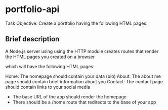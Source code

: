 # portfolio-api
Task Objective: Create a portfolio having the following HTML pages:
 
## Brief description
A Node.js server using using the HTTP module creates routes that render the HTML pages you created on a browser

which will have the following HTML pages:

Home: The homepage should contain your data (bio)
About: The about me page should contain brief information about you
Contact: The contact page should contain links to your social media

- The base URL of the app should render the homepage
- There should be a /home route that redirects to the base of your app
